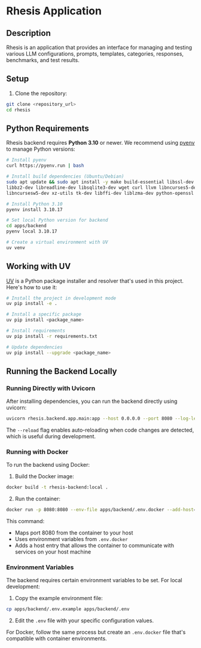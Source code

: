 # Rhesis Application

## Description

Rhesis is an application that provides an interface for managing and testing various LLM configurations, prompts, templates, categories, responses, benchmarks, and test results.

## Setup

1. Clone the repository:

```sh
git clone <repository_url>
cd rhesis

```

## Python Requirements

Rhesis backend requires **Python 3.10** or newer. We recommend using [pyenv](https://github.com/pyenv/pyenv) to manage Python versions:

```sh
# Install pyenv
curl https://pyenv.run | bash

# Install build dependencies (Ubuntu/Debian)
sudo apt update && sudo apt install -y make build-essential libssl-dev zlib1g-dev \
libbz2-dev libreadline-dev libsqlite3-dev wget curl llvm libncurses5-dev \
libncursesw5-dev xz-utils tk-dev libffi-dev liblzma-dev python-openssl

# Install Python 3.10
pyenv install 3.10.17

# Set local Python version for backend
cd apps/backend
pyenv local 3.10.17

# Create a virtual environment with UV
uv venv
```

## Working with UV

[UV](https://github.com/astral-sh/uv) is a Python package installer and resolver that's used in this project. Here's how to use it:

```sh
# Install the project in development mode
uv pip install -e .

# Install a specific package
uv pip install <package_name>

# Install requirements
uv pip install -r requirements.txt

# Update dependencies
uv pip install --upgrade <package_name>
```

## Running the Backend Locally

### Running Directly with Uvicorn

After installing dependencies, you can run the backend directly using uvicorn:

```sh
uvicorn rhesis.backend.app.main:app --host 0.0.0.0 --port 8080 --log-level debug --reload
```

The `--reload` flag enables auto-reloading when code changes are detected, which is useful during development.

### Running with Docker

To run the backend using Docker:

1. Build the Docker image:
```sh
docker build -t rhesis-backend:local .
```

2. Run the container:
```sh
docker run -p 8080:8080 --env-file apps/backend/.env.docker --add-host="host.docker.internal:host-gateway" rhesis-backend:local
```

This command:
- Maps port 8080 from the container to your host
- Uses environment variables from `.env.docker`
- Adds a host entry that allows the container to communicate with services on your host machine

### Environment Variables

The backend requires certain environment variables to be set. For local development:

1. Copy the example environment file: 
```sh
cp apps/backend/.env.example apps/backend/.env
```

2. Edit the `.env` file with your specific configuration values.

For Docker, follow the same process but create an `.env.docker` file that's compatible with container environments.